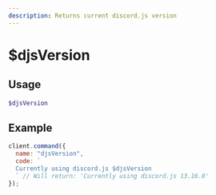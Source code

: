 ```yaml
---
description: Returns current discord.js version
---
```


# $djsVersion

## Usage

```php
$djsVersion
```

## Example

```javascript
client.command({
  name: "djsVersion",
  code: `
  Currently using discord.js $djsVersion
  ` // Will return: 'Currently using discord.js 13.16.0'
});
```
